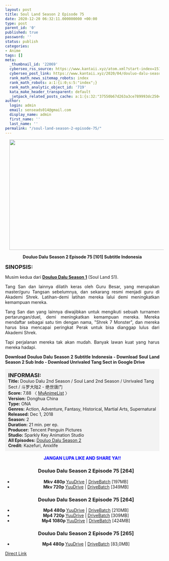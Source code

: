 ```yaml
---
layout: post
title: Soul Land Season 2 Episode 75
date: 2020-12-20 06:32:11.000000000 +00:00
type: post
parent_id: '0'
published: true
password: ''
status: publish
categories:
- Anime
tags: []
meta:
  _thumbnail_id: '22069'
  cyberseo_rss_source: https://www.kantaii.xyz/atom.xml?start-index=151&max-results=150
  cyberseo_post_link: https://www.kantaii.xyz/2020/04/douluo-dalu-season-2-episode-75.html
  rank_math_news_sitemap_robots: index
  rank_math_robots: a:1:{i:0;s:5:"index";}
  rank_math_analytic_object_id: '719'
  kata_make_header_transparent: default
  _jetpack_related_posts_cache: a:1:{s:32:"37550b67d263a3ce789993dc25046c5f";a:2:{s:7:"expires";i:1652661265;s:7:"payload";a:0:{}}}
author:
  login: admin
  email: senseads014@gmail.com
  display_name: admin
  first_name: ''
  last_name: ''
permalink: "/soul-land-season-2-episode-75/"
---
```

<div class="separator" style="clear: both; text-align: center;"><a href="https://1.bp.blogspot.com/-lp5GfMxmCuI/XqS405Hh8CI/AAAAAAAAClw/cWB3Qj2SvcoB1yKn4J1xxYsl7lJti071wCLcBGAsYHQ/s1600/Soul%2BLand%2BS2%2B-%2B75%2Bb.jpg" imageanchor="1" style="margin-left: 1em; margin-right: 1em;"><img border="0" data-original-height="765" data-original-width="1358" height="360" src="{{ site.baseurl }}/assets/2020/12/Soul%2BLand%2BS2%2B-%2B75%2Bb.jpg" width="640" /></a></div>
<p>
<div style="text-align: center;"><b>Douluo Dalu Season 2 Episode 75 [101] Subtitle Indonesia</b></p>
</div>
<p><b><span style="font-size: large;">SINOPSIS:</span></b>
<div style="text-align: justify;">Musim kedua dari <b><a href="http://www.kantaii.web.id/2018/12/douluo-dalu-season-i-batch.html" target="_blank" rel="noopener">Douluo Dalu Season 1</a></b> (Soul Land S1).</p>
<p>Tang San dan lainnya dilatih keras oleh Guru Besar, yang merupakan master/guru Tangsan sebelumnya, dan sekarang resmi menjadi guru di Akademi Shrek. Latihan-demi latihan mereka lalui demi meningkatkan kemampuan mereka.</p>
<p>Tang San dan yang lainnya diwajibkan untuk mengikuti sebuah turnamen pertarungan/duel, demi meningkatkan kemampuan mereka. Mereka mendaftar sebagai satu tim dengan nama, "Shrek 7 Monster", dan mereka harus bisa mencapai peringkat Perak untuk bisa dianggap lulus dari Akademi Shrek.</p>
<p>Tapi perjalanan mereka tak akan mudah. Banyak lawan kuat yang harus mereka hadapi.</p>
<p><b>Download Douluo Dalu Season 2 Subtitle Indonesia - Download Soul Land Season 2 Sub Indo - Download Unrivaled Tang Sect in Google Drive</b></div>
<p><a name="more"></a>
<div style="background-color: #f3f3f3; padding: 10px; text-align: left;"><b><span style="font-size: large;">INFORMASI:</span></b><br /><b>Title:</b> Douluo Dalu 2nd Season / Soul Land 2nd Season / Unrivaled Tang Sect / 斗罗大陆2 - 绝世唐门<br /><b>Score:</b> 7.88 〈 <a href="https://myanimelist.net/anime/37822/Douluo_Dalu_2nd_Season?q=Douluo%20Dalu" target="_blank" rel="noopener">MyAnimeList</a>&nbsp;〉<br /><b>Version:</b> Donghua China<br /><b>Type:</b> ONA<br /><b>Genres:</b> Action, Adventure, Fantasy, Historical, Martial Arts, Supernatural<br /><b>Released:</b> Dec 1, 2018<br /><b>Season:</b> 2<br /><b>Duration:</b> 21 min. per ep.<br /><b>Producer:</b> Tencent Penguin Pictures<br /><b>Studio:</b> Sparkly Key Animation Studio<br /><b>All Episodes:</b> <a href="http://www.kantaii.web.id/2020/02/douluo-dalu-season-2.html" target="_blank" rel="noopener">Douluo Dalu Season 2</a><br /><b>Credit:</b> Kazefuri, Anixlife</div>
<p>
<div style="text-align: center;"><b><span style="color: blue;">JANGAN LUPA LIKE AND SHARE YA!!</span></b>
<div class="dl">
<ul />
<h3 style="text-align: center;">Douluo Dalu Season 2 Episode 75 [264]</h3>
<li style="text-align: center;"><b>Mkv 480p </b><a href="https://www.autoratio.com/wLz3HYXL" target="_blank" rel="noopener">YuuDrive</a> | <a href="https://www.autoratio.com/4Ig1" target="_blank" rel="noopener">DriveBatch</a> [197MB]</li>
<li style="text-align: center;"><b>Mkv 720p </b><a href="https://www.autoratio.com/6keeLrbAiY" target="_blank" rel="noopener">YuuDrive</a> | <a href="https://www.autoratio.com/5IA7nCpz" target="_blank" rel="noopener">DriveBatch</a> [349MB]</li>
</div>
<div class="dl">
<ul />
<h3 style="text-align: center;">Douluo Dalu Season 2 Episode 75 [264]</h3>
<li style="text-align: center;"><b>Mp4 480p </b><a href="https://www.autoratio.com/B3iew" target="_blank" rel="noopener">YuuDrive</a> | <a href="https://www.autoratio.com/c7IZq" target="_blank" rel="noopener">DriveBatch</a> [210MB]</li>
<li style="text-align: center;"><b>Mp4 720p </b><a href="https://www.autoratio.com/Nw0bfPR" target="_blank" rel="noopener">YuuDrive</a> | <a href="https://www.autoratio.com/6lx7n7Q" target="_blank" rel="noopener">DriveBatch</a> [309MB]</li>
<li style="text-align: center;"><b>Mp4 1080p </b><a href="https://www.autoratio.com/N4zzOEx" target="_blank" rel="noopener">YuuDrive</a> | <a href="https://www.autoratio.com/tdjpnFpIiB" target="_blank" rel="noopener">DriveBatch</a> [424MB]</li>
</div>
<div class="dl">
<ul />
<h3 style="text-align: center;">Douluo Dalu Season 2 Episode 75 [265]</h3>
<li style="text-align: center;"><b>Mp4 480p </b><a href="https://www.autoratio.com/9HCOk" target="_blank" rel="noopener">YuuDrive</a> | <a href="https://www.autoratio.com/v2eSvSj7sp" target="_blank" rel="noopener">DriveBatch</a> [83,0MB]</li>
</div>
</div>
<link rel="stylesheet" href="https://cdnjs.cloudflare.com/ajax/libs/font-awesome/4.7.0/css/font-awesome.min.css" />
<div class="divbtn"> <a href="https://handymansurrender.com/fihup8buzv?key=94550f7ce39444073321dde3b8782f97" class="btn"><i class="fa fa-download"></i> Direct Link</a> </div>
